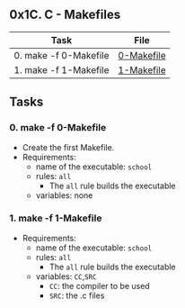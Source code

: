 ## 0x1C. C - Makefiles

| Task | File |
| ---- | ---- |
| 0. make -f 0-Makefile | [0-Makefile](./0-Makefile) |
| 1. make -f 1-Makefile | [1-Makefile](./1-Makefile) |

## Tasks
### 0. make -f 0-Makefile
* Create the first Makefile.
* Requirements:
	* name of the executable: `school`
	* rules: `all`
		* The `all` rule builds the executable
	* variables: none
### 1. make -f 1-Makefile
* Requirements:
	* name of the executable: `school`
	* rules: `all`
		* The `all` rule builds the executable
	* variables: `CC`,`SRC`
		* `CC`: the compiler to be used
		* `SRC`: the .c files

